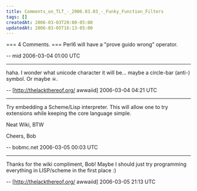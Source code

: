 ```yaml
---
title: Comments_on_TLT_-_2006.03.03_-_Funky_Function_Filters
tags: []
createdAt: 2006-03-03T20:00-05:00
updatedAt: 2006-03-05T16:13-05:00
---
```


=== 4 Comments. ===
Perl6 will have a "prove guido wrong" operator.

-- mid 2006-03-04 01:00 UTC


----

haha. I wonder what unicode character it will be... maybe a circle-bar (anti-) symbol. Or maybe &#x2620;.

-- [http://thelackthereof.org/ awwaiid] 2006-03-04 04:21 UTC


----

Try embedding a Scheme/Lisp interpreter. This will allow one
to try extensions while keeping the core language simple.

Neat Wiki, BTW

Cheers, Bob

-- bobmc.net 2006-03-05 00:03 UTC


----

Thanks for the wiki compliment, Bob! Maybe I should just try programming everything in LISP/scheme in the first place :)

-- [http://thelackthereof.org/ awwaiid] 2006-03-05 21:13 UTC


